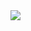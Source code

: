 

<!--
### Hi there 👋
**tzcteddy/tzcteddy** is a ✨ _special_ ✨ repository because its `README.md` (this file) appears on your GitHub profile.

Here are some ideas to get you started:

- 🔭 I’m currently working on ...
- 🌱 I’m currently learning ...
- 👯 I’m looking to collaborate on ...
- 🤔 I’m looking for help with ...
- 💬 Ask me about ...
- 📫 How to reach me: ...
- 😄 Pronouns: ...
- ⚡ Fun fact: ...
![](./svg.svg)
-->
<img src="https://github-readme-stats.vercel.app/api?username=tzcteddy&show_icons=true&icon_color=805AD5&text_color=718096&bg_color=ffffff&hide_title=true&&theme=tokyonight" />
